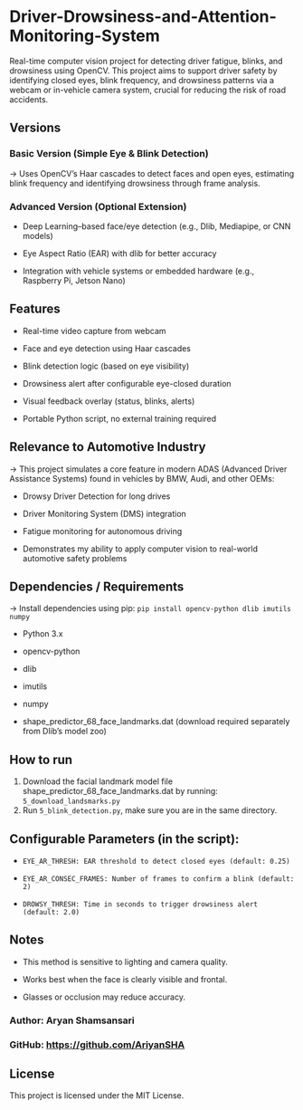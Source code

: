 # Driver-Drowsiness-and-Attention-Monitoring-System
Real-time computer vision project for detecting driver fatigue, blinks, and drowsiness using OpenCV.  This project aims to support driver safety by identifying closed eyes, blink frequency, and drowsiness patterns via a webcam or in-vehicle camera system, crucial for reducing the risk of road accidents.

## Versions
### Basic Version (Simple Eye & Blink Detection)
→ Uses OpenCV’s Haar cascades to detect faces and open eyes, estimating blink frequency and identifying drowsiness through frame analysis.

### Advanced Version (Optional Extension)

* Deep Learning–based face/eye detection (e.g., Dlib, Mediapipe, or CNN models)

* Eye Aspect Ratio (EAR) with dlib for better accuracy

* Integration with vehicle systems or embedded hardware (e.g., Raspberry Pi, Jetson Nano)

## Features
* Real-time video capture from webcam

* Face and eye detection using Haar cascades

* Blink detection logic (based on eye visibility)

* Drowsiness alert after configurable eye-closed duration

* Visual feedback overlay (status, blinks, alerts)

* Portable Python script, no external training required

## Relevance to Automotive Industry
→ This project simulates a core feature in modern ADAS (Advanced Driver Assistance Systems) found in vehicles by BMW, Audi, and other OEMs:

* Drowsy Driver Detection for long drives

* Driver Monitoring System (DMS) integration

* Fatigue monitoring for autonomous driving

* Demonstrates my ability to apply computer vision to real-world automotive safety problems

## Dependencies / Requirements 
→ Install dependencies using pip: ``` pip install opencv-python dlib imutils numpy ```

* Python 3.x

* opencv-python

* dlib

* imutils

* numpy

* shape_predictor_68_face_landmarks.dat (download required separately from Dlib’s model zoo)

## How to run
1. Download the facial landmark model file shape_predictor_68_face_landmarks.dat by running: ``` 5_download_landsmarks.py ```
2. Run ``` 5_blink_detection.py ```, make sure you are in the same directory.


## Configurable Parameters (in the script):

* ``` EYE_AR_THRESH: EAR threshold to detect closed eyes (default: 0.25) ```

* ``` EYE_AR_CONSEC_FRAMES: Number of frames to confirm a blink (default: 2) ```

* ``` DROWSY_THRESH: Time in seconds to trigger drowsiness alert (default: 2.0) ```

## Notes

* This method is sensitive to lighting and camera quality.

* Works best when the face is clearly visible and frontal.

* Glasses or occlusion may reduce accuracy.

### Author: Aryan Shamsansari
### GitHub: https://github.com/AriyanSHA

## License
This project is licensed under the MIT License.
 
